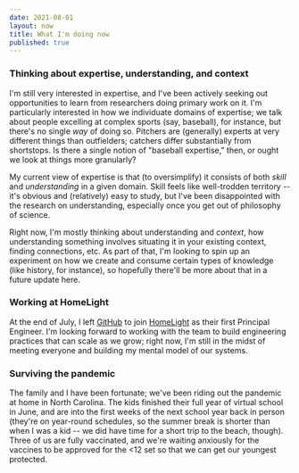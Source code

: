 ```yaml
---
date: 2021-08-01
layout: now
title: What I'm doing now
published: true
---
```


### Thinking about expertise, understanding, and context

I'm still very interested in expertise, and I've been actively seeking out opportunities to learn from researchers doing primary work on it. I'm particularly interested in how we individuate domains of expertise; we talk about people excelling at complex sports (say, baseball), for instance, but there's no single *way* of doing so. Pitchers are (generally) experts at very different things than outfielders; catchers differ substantially from shortstops. Is there a single notion of "baseball expertise," then, or ought we look at things more granularly?

My current view of expertise is that (to oversimplify) it consists of both _skill_ and _understanding_ in a given domain. Skill feels like well-trodden territory -- it's obvious and (relatively) easy to study, but I've been disappointed with the research on understanding, especially once you get out of philosophy of science.

Right now, I'm mostly thinking about understanding and *context*, how understanding something involves situating it in your existing context, finding connections, etc. As part of that, I'm looking to spin up an experiment on how we create and consume certain types of knowledge (like history, for instance), so hopefully there'll be more about that in a future update here.

### Working at HomeLight

At the end of July, I left [GitHub](https://github.com/) to join [HomeLight](https://www.homelight.com/) as their first Principal Engineer. I'm looking forward to working with the team to build engineering practices that can scale as we grow; right now, I'm still in the midst of meeting everyone and building my mental model of our systems.

### Surviving the pandemic

The family and I have been fortunate; we've been riding out the pandemic at home in North Carolina. The kids finished their full year of virtual school in June, and are into the first weeks of the next school year back in person (they're on year-round schedules, so the summer break is shorter than when I was a kid -- we did have time for a short trip to the beach, though). Three of us are fully vaccinated, and we're waiting anxiously for the vaccines to be approved for the <12 set so that we can get our youngest protected.
